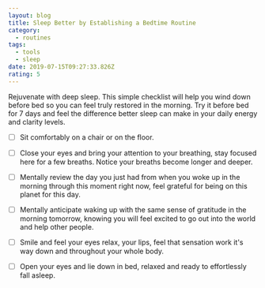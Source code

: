 ```yaml
---
layout: blog
title: Sleep Better by Establishing a Bedtime Routine
category:
  - routines
tags:
  - tools
  - sleep
date: 2019-07-15T09:27:33.826Z
rating: 5
---
```

Rejuvenate with deep sleep. This simple checklist will help you wind down before bed so you can feel truly restored in the morning. Try it before bed for 7 days and feel the difference better sleep can make in your daily energy and clarity levels.

- [ ] Sit comfortably on a chair or on the floor.

- [ ] Close your eyes and bring your attention to your breathing, stay focused here for a few breaths. Notice your breaths become longer and deeper.

- [ ] Mentally review the day you just had from when you woke up in the morning through this moment right now, feel grateful for being on this planet for this day.

- [ ] Mentally anticipate waking up with the same sense of gratitude in the morning tomorrow, knowing you will feel excited to go out into the world and help other people.

- [ ] Smile and feel your eyes relax, your lips, feel that sensation work it's way down and throughout your whole body.

- [ ] Open your eyes and lie down in bed, relaxed and ready to effortlessly fall asleep.
